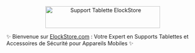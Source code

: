 <center><a title="ElockStore.com" href="https://www.ElockStore.com"><img title="Support Tablette ElockStore" src="https://www.elockstore.com/img/elockstore-logo-1675524908.jpg" alt="Support Tablette ElockStore" width="300" height="58" /></a></center>
<p>✨ Bienvenue sur <a title="ElockStore.com" href="https://www.ElockStore.com">ElockStore.com</a> : Votre Expert en Supports Tablettes et Accessoires de S&eacute;curit&eacute; pour Appareils Mobiles ✨</p>

